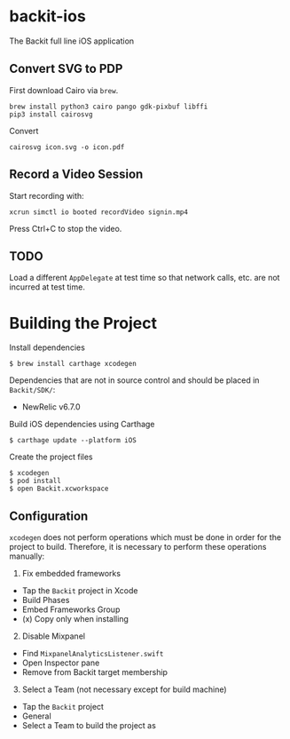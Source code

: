 # backit-ios

The Backit full line iOS application

## Convert SVG to PDP

First download Cairo via `brew`.

```
brew install python3 cairo pango gdk-pixbuf libffi
pip3 install cairosvg
```

Convert

```
cairosvg icon.svg -o icon.pdf
```

## Record a Video Session

Start recording with:

```
xcrun simctl io booted recordVideo signin.mp4
```

Press Ctrl+C to stop the video.

## TODO

Load a different `AppDelegate` at test time so that network calls, etc. are not incurred at test time.

# Building the Project

Install dependencies
```
$ brew install carthage xcodegen
```

Dependencies that are not in source control and should be placed in `Backit/SDK/`:
- NewRelic v6.7.0

Build iOS dependencies using Carthage
```
$ carthage update --platform iOS
```

Create the project files
```
$ xcodegen
$ pod install
$ open Backit.xcworkspace
```

## Configuration

`xcodegen` does not perform operations which must be done in order for the project to build. Therefore, it is necessary to perform these operations manually:

1. Fix embedded frameworks
- Tap the `Backit` project in Xcode
- Build Phases
- Embed Frameworks Group
- (x) Copy only when installing

2. Disable Mixpanel
- Find `MixpanelAnalyticsListener.swift`
- Open Inspector pane
- Remove from Backit target membership

3. Select a Team (not necessary except for build machine)
- Tap the `Backit` project
- General
- Select a Team to build the project as
